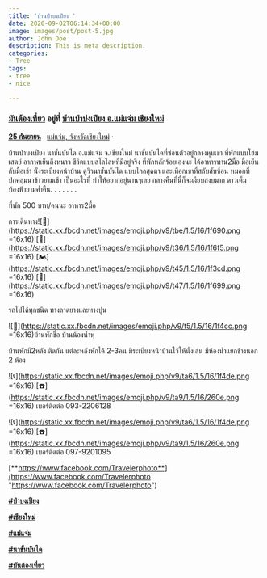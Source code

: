 ```yaml
---
title: 'บ้านป่าบงเปียง '
date: 2020-09-02T06:14:34+00:00
image: images/post/post-5.jpg
author: John Doe
description: This is meta description.
categories:
- Tree
tags:
- tree
- nice

---
```

### [**มันต้องเที่ยว**](https://www.facebook.com/Travelerphoto/?__cft__\[0\]=AZV5bKXx8nEGQObcuaxDJSh4PZ9CRpd-Vr4M82xBRkFfChA8WLJuuugD7oKGWEqrlo1YJGW4L8MQxl--9TC3N839gjv_1CNwt5ygyCKRBK5gE6PkRP6eBliSpqfD8eWbnDCaVZyMqwt4xMQkUx3maS8NfWx3dftvqNrKpr8opiaoLU52un9-Ht28vltocos6MYCI3b52bIXLsBY5WTDnsrd-FCU3oQVV3p-Jmdx52o7Az6ej6vaIiVamquukJ6K3148bJhQ57g6kYQgX7HeiqcV2&__tn__=kC%2CP-y-R) อยู่ที่ [**บ้านป่าปงเปียง อ.แม่แจ่ม เชียงใหม่**](https://www.facebook.com/%E0%B8%9A%E0%B9%89%E0%B8%B2%E0%B8%99%E0%B8%9B%E0%B9%88%E0%B8%B2%E0%B8%9B%E0%B8%87%E0%B9%80%E0%B8%9B%E0%B8%B5%E0%B8%A2%E0%B8%87-%E0%B8%AD%E0%B9%81%E0%B8%A1%E0%B9%88%E0%B9%81%E0%B8%88%E0%B9%88%E0%B8%A1-%E0%B9%80%E0%B8%8A%E0%B8%B5%E0%B8%A2%E0%B8%87%E0%B9%83%E0%B8%AB%E0%B8%A1%E0%B9%88-384040648336036/?__cft__\[0\]=AZV5bKXx8nEGQObcuaxDJSh4PZ9CRpd-Vr4M82xBRkFfChA8WLJuuugD7oKGWEqrlo1YJGW4L8MQxl--9TC3N839gjv_1CNwt5ygyCKRBK5gE6PkRP6eBliSpqfD8eWbnDCaVZyMqwt4xMQkUx3maS8NfWx3dftvqNrKpr8opiaoLU52un9-Ht28vltocos6MYCI3b52bIXLsBY5WTDnsrd-FCU3oQVV3p-Jmdx52o7Az6ej6vaIiVamquukJ6K3148bJhQ57g6kYQgX7HeiqcV2&__tn__=kC%2CP-y-R)

[**25 กันยายน**](https://www.facebook.com/Travelerphoto/posts/2701001460113177?__cft__\[0\]=AZV5bKXx8nEGQObcuaxDJSh4PZ9CRpd-Vr4M82xBRkFfChA8WLJuuugD7oKGWEqrlo1YJGW4L8MQxl--9TC3N839gjv_1CNwt5ygyCKRBK5gE6PkRP6eBliSpqfD8eWbnDCaVZyMqwt4xMQkUx3maS8NfWx3dftvqNrKpr8opiaoLU52un9-Ht28vltocos6MYCI3b52bIXLsBY5WTDnsrd-FCU3oQVV3p-Jmdx52o7Az6ej6vaIiVamquukJ6K3148bJhQ57g6kYQgX7HeiqcV2&__tn__=%2CO%2CP-y-R) · [แม่แจ่ม, จังหวัดเชียงใหม่](https://www.facebook.com/pages/%E0%B9%81%E0%B8%A1%E0%B9%88%E0%B9%81%E0%B8%88%E0%B9%88%E0%B8%A1/109750852381927?__cft__\[0\]=AZV5bKXx8nEGQObcuaxDJSh4PZ9CRpd-Vr4M82xBRkFfChA8WLJuuugD7oKGWEqrlo1YJGW4L8MQxl--9TC3N839gjv_1CNwt5ygyCKRBK5gE6PkRP6eBliSpqfD8eWbnDCaVZyMqwt4xMQkUx3maS8NfWx3dftvqNrKpr8opiaoLU52un9-Ht28vltocos6MYCI3b52bIXLsBY5WTDnsrd-FCU3oQVV3p-Jmdx52o7Az6ej6vaIiVamquukJ6K3148bJhQ57g6kYQgX7HeiqcV2&__tn__=%2CP-y-R) ·

บ้านป่าบงเปียง นาขั้นบันได อ.แม่แจ่ม จ.เชียงใหม่ นาขั้นบันไดที่ซ่อนตัวอยู่กลางหุบเขา ที่พักแบบโฮมเสตย์ อากาศเย็นถึงหนาว ชีวิตแบบสโลไลฟที่มีอยู่จริง ที่พักหลักร้อยเองนะ ได้อาหารทาน2มื้อ มื้อเย็นกับมื้อเช้า นั่งระเบียงหน้าบ้าน ดูวิวนาขั้นบันได แบบไกลสุดตา และเทือกเขาที่สลับสับซ้อน หมอกที่ปกคลุมนาข้าวยามเช้า เป็นอะไรที่ ทำให้อยากอยู่นานๆเลย กลางคืนที่นี่ก็จะเงียบสงบมาก ดาวเต็มท้องฟ้ายามค่ำคืน. . . . . . .

ที่พัก 500 บาท/คนนะ อาหาร2มื้อ

การเดินทาง![🚐](https://static.xx.fbcdn.net/images/emoji.php/v9/tbe/1.5/16/1f690.png =16x16)![🛵](https://static.xx.fbcdn.net/images/emoji.php/v9/t36/1.5/16/1f6f5.png =16x16)![🏍](https://static.xx.fbcdn.net/images/emoji.php/v9/t45/1.5/16/1f3cd.png =16x16)![🚙](https://static.xx.fbcdn.net/images/emoji.php/v9/t47/1.5/16/1f699.png =16x16)

รถไปได้ทุกชนิด ทางลาดยางและทางปูน

![📌](https://static.xx.fbcdn.net/images/emoji.php/v9/t5/1.5/16/1f4cc.png =16x16)บ้านพักชื่อ บ้านน้องน้ำพุ

บ้านพักมี2หลัง ติดกัน แต่ละหลังพักได้ 2-3คน มีระเบียงหน้าบ้านไว้ให้นั่งเล่น มีห้องน้ำแยกข้างนอก 2 ห้อง

![📞](https://static.xx.fbcdn.net/images/emoji.php/v9/ta6/1.5/16/1f4de.png =16x16)![☎️](https://static.xx.fbcdn.net/images/emoji.php/v9/ta9/1.5/16/260e.png =16x16) เบอร์ติดต่อ 093-2206128

![📞](https://static.xx.fbcdn.net/images/emoji.php/v9/ta6/1.5/16/1f4de.png =16x16)![☎️](https://static.xx.fbcdn.net/images/emoji.php/v9/ta9/1.5/16/260e.png =16x16) เบอร์ติดต่อ 097-9201095

[**https://www.facebook.com/Travelerphoto**](https://www.facebook.com/Travelerphoto "https://www.facebook.com/Travelerphoto")

[**#ป่าบงเปียง**](https://www.facebook.com/hashtag/%E0%B8%9B%E0%B9%88%E0%B8%B2%E0%B8%9A%E0%B8%87%E0%B9%80%E0%B8%9B%E0%B8%B5%E0%B8%A2%E0%B8%87?__cft__\[0\]=AZV5bKXx8nEGQObcuaxDJSh4PZ9CRpd-Vr4M82xBRkFfChA8WLJuuugD7oKGWEqrlo1YJGW4L8MQxl--9TC3N839gjv_1CNwt5ygyCKRBK5gE6PkRP6eBliSpqfD8eWbnDCaVZyMqwt4xMQkUx3maS8NfWx3dftvqNrKpr8opiaoLU52un9-Ht28vltocos6MYCI3b52bIXLsBY5WTDnsrd-FCU3oQVV3p-Jmdx52o7Az6ej6vaIiVamquukJ6K3148bJhQ57g6kYQgX7HeiqcV2&__tn__=*NK-y-R)

[**#เชียงใหม่**](https://www.facebook.com/hashtag/%E0%B9%80%E0%B8%8A%E0%B8%B5%E0%B8%A2%E0%B8%87%E0%B9%83%E0%B8%AB%E0%B8%A1%E0%B9%88?__cft__\[0\]=AZV5bKXx8nEGQObcuaxDJSh4PZ9CRpd-Vr4M82xBRkFfChA8WLJuuugD7oKGWEqrlo1YJGW4L8MQxl--9TC3N839gjv_1CNwt5ygyCKRBK5gE6PkRP6eBliSpqfD8eWbnDCaVZyMqwt4xMQkUx3maS8NfWx3dftvqNrKpr8opiaoLU52un9-Ht28vltocos6MYCI3b52bIXLsBY5WTDnsrd-FCU3oQVV3p-Jmdx52o7Az6ej6vaIiVamquukJ6K3148bJhQ57g6kYQgX7HeiqcV2&__tn__=*NK-y-R)

[**#แม่แจ่ม**](https://www.facebook.com/hashtag/%E0%B9%81%E0%B8%A1%E0%B9%88%E0%B9%81%E0%B8%88%E0%B9%88%E0%B8%A1?__cft__\[0\]=AZV5bKXx8nEGQObcuaxDJSh4PZ9CRpd-Vr4M82xBRkFfChA8WLJuuugD7oKGWEqrlo1YJGW4L8MQxl--9TC3N839gjv_1CNwt5ygyCKRBK5gE6PkRP6eBliSpqfD8eWbnDCaVZyMqwt4xMQkUx3maS8NfWx3dftvqNrKpr8opiaoLU52un9-Ht28vltocos6MYCI3b52bIXLsBY5WTDnsrd-FCU3oQVV3p-Jmdx52o7Az6ej6vaIiVamquukJ6K3148bJhQ57g6kYQgX7HeiqcV2&__tn__=*NK-y-R)

[**#นาขั้นบันได**](https://www.facebook.com/hashtag/%E0%B8%99%E0%B8%B2%E0%B8%82%E0%B8%B1%E0%B9%89%E0%B8%99%E0%B8%9A%E0%B8%B1%E0%B8%99%E0%B9%84%E0%B8%94?__cft__\[0\]=AZV5bKXx8nEGQObcuaxDJSh4PZ9CRpd-Vr4M82xBRkFfChA8WLJuuugD7oKGWEqrlo1YJGW4L8MQxl--9TC3N839gjv_1CNwt5ygyCKRBK5gE6PkRP6eBliSpqfD8eWbnDCaVZyMqwt4xMQkUx3maS8NfWx3dftvqNrKpr8opiaoLU52un9-Ht28vltocos6MYCI3b52bIXLsBY5WTDnsrd-FCU3oQVV3p-Jmdx52o7Az6ej6vaIiVamquukJ6K3148bJhQ57g6kYQgX7HeiqcV2&__tn__=*NK-y-R)

[**#มันต้องเที่ยว**](https://www.facebook.com/hashtag/%E0%B8%A1%E0%B8%B1%E0%B8%99%E0%B8%95%E0%B9%89%E0%B8%AD%E0%B8%87%E0%B9%80%E0%B8%97%E0%B8%B5%E0%B9%88%E0%B8%A2%E0%B8%A7?__cft__\[0\]=AZV5bKXx8nEGQObcuaxDJSh4PZ9CRpd-Vr4M82xBRkFfChA8WLJuuugD7oKGWEqrlo1YJGW4L8MQxl--9TC3N839gjv_1CNwt5ygyCKRBK5gE6PkRP6eBliSpqfD8eWbnDCaVZyMqwt4xMQkUx3maS8NfWx3dftvqNrKpr8opiaoLU52un9-Ht28vltocos6MYCI3b52bIXLsBY5WTDnsrd-FCU3oQVV3p-Jmdx52o7Az6ej6vaIiVamquukJ6K3148bJhQ57g6kYQgX7HeiqcV2&__tn__=*NK-y-R)